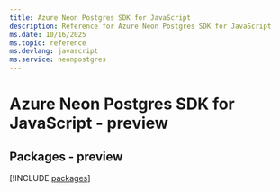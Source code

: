 ```yaml
---
title: Azure Neon Postgres SDK for JavaScript
description: Reference for Azure Neon Postgres SDK for JavaScript
ms.date: 10/16/2025
ms.topic: reference
ms.devlang: javascript
ms.service: neonpostgres
---
```

# Azure Neon Postgres SDK for JavaScript - preview
## Packages - preview
[!INCLUDE [packages](neon-postgres-index.md)]